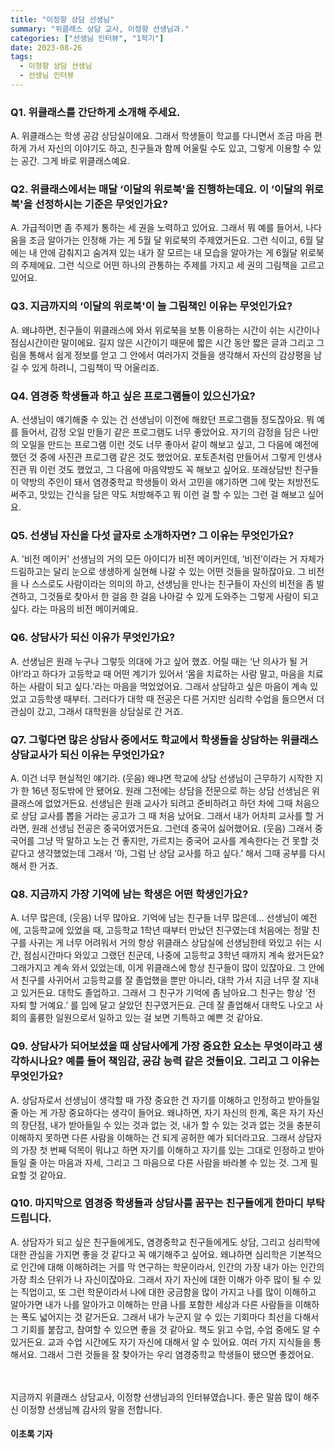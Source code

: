 ```yaml
---
title: "이정향 상담 선생님"
summary: "위클래스 상담 교사, 이정향 선생님과."
categories: ["선생님 인터뷰", "1학기"]
date: 2023-08-26
tags:
  - 이정향 상담 선생님
  - 선생님 인터뷰
---
```


### Q1. 위클래스를 간단하게 소개해 주세요.

A. 위클래스는 학생 공감 상담실이에요. 그래서 학생들이 학교를 다니면서 조금 마음 편하게 가서 자신의 이야기도 하고, 친구들과 함께 어울릴 수도 있고, 그렇게 이용할 수 있는 공간. 그게 바로 위클래스예요. 

### Q2. 위클래스에서는 매달 ‘이달의 위로북'을 진행하는데요. 이 ‘이달의 위로북'을 선정하시는 기준은 무엇인가요?

A. 가급적이면 좀 주제가 통하는 세 권을 노력하고 있어요. 그래서 뭐 예를 들어서, 나다움을 조금 알아가는 인정해 가는 게 5월 달 위로북의 주제였거든요. 그런 식이고, 6월 달에는 내 안에 감춰지고 숨겨져 있는 내가 잘 모르는 내 모습을 알아가는 게 6월달 위로북의 주제에요. 그런 식으로 어떤 하나의 관통하는 주제를 가지고 세 권의 그림책을 고르고 있어요.

### Q3. 지금까지의 ‘이달의 위로북'이 늘 그림책인 이유는 무엇인가요?

A. 왜냐하면, 친구들이 위클래스에 와서 위로북을 보통 이용하는 시간이 쉬는 시간이나 점심시간이란 말이에요. 길지 않은 시간이기 때문에 짧은 시간 동안 짧은 글과 그리고 그림을 통해서 쉽게 정보를 얻고 그 안에서 여러가지 것들을 생각해서 자신의 감상평을 남길 수 있게 하려니, 그림책이 딱 어울리죠.

### Q4. 염경중 학생들과 하고 싶은 프로그램들이 있으신가요?

A. 선생님이 얘기해줄 수 있는 건 선생님이 이전에 해왔던 프로그램들 정도잖아요. 뭐 예를 들어서, 감정 오일 만들기 같은 프로그램도 너무 좋았어요. 자기의 감정을 담은 나만의 오일을 만드는 프로그램 이런 것도 너무 좋아서 같이 해보고 싶고, 그 다음에 예전에 했던 것 중에 사진관 프로그램 같은 것도 했었어요. 포토존처럼 만들어서 그렇게 인생사진관 뭐 이런 것도 했었고, 그 다음에 마음약방도 꼭 해보고 싶어요. 또래상담반 친구들이 약방의 주인이 돼서 염경중학교 학생들이 와서 고민을 얘기하면 그에 맞는 처방전도 써주고, 맛있는 간식을 담은 약도 처방해주고 뭐 이런 걸 할 수 있는 그런 걸 해보고 싶어요.

### Q5. 선생님 자신을 다섯 글자로 소개하자면? 그 이유는 무엇인가요?
A. '비전 메이커' 선생님의 거의 모든 아이디가 비전 메이커인데, ‘비전’이라는 거 자체가 드림하고는 달리 눈으로 생생하게 실현해 나갈 수 있는 어떤 것들을 말하잖아요. 그 비전을 나 스스로도 사람이라는 의미의  하고, 선생님을 만나는 친구들이 자신의 비전을 좀 발견하고, 그것들로 찾아서 한 걸음 한 걸음 나아갈 수 있게 도와주는 그렇게 사람이 되고 싶다. 라는 마음의 비전 메이커예요.

### Q6. 상담사가 되신 이유가 무엇인가요?
A. 선생님은 원래 누구나 그렇듯 의대에 가고 싶어 했죠. 어릴 때는 ‘난 의사가 될 거야!’라고 하다가 고등학교 때 어떤 계기가 있어서 ‘몸을 치료하는 사람 말고, 마음을 치료하는 사람이 되고 싶다.’라는 마음을 먹었었어요. 그래서 상담하고 싶은 마음이 계속 있었고 고등학생 때부터. 그러다가 대학 때 전공은 다른 거지만 심리학 수업을 들으면서 더 관심이 갔고, 그래서 대학원을 상담실로 간 거죠.

### Q7. 그렇다면 많은 상담사 중에서도 학교에서 학생들을 상담하는 위클래스 상담교사가 되신 이유는 무엇인가요?
A. 이건 너무 현실적인 얘기라. (웃음) 왜냐면 학교에 상담 선생님이 근무하기 시작한 지가 한 16년 정도밖에 안 됐어요. 원래 그전에는 상담을 전문으로 하는 상담 선생님은 위클래스에 없었거든요. 선생님은 원래 교사가 되려고 준비하려고 하던 차에 그때 처음으로 상담 교사를 뽑을 거라는 공고가 그 때 처음 났어요. 그래서 내가 어차피 교사를 할 거라면, 원래 선생님 전공은 중국어였거든요. 그런데 중국어 싫어했어요. (웃음) 그래서 중국어를 그냥 막 말하고 노는 건 좋지만, 가르치는 중국어 교사를 계속한다는 건 못할 것 같다고 생각했었는데 그래서 ‘아, 그럼 난 상담 교사를 하고 싶다.’ 해서 그때 공부를 다시 해서 한 거죠.

### Q8. 지금까지 가장 기억에 남는 학생은 어떤 학생인가요?
A. 너무 많은데, (웃음) 너무 많아요. 기억에 남는 친구들 너무 많은데... 선생님이 예전에, 고등학교에 있었을 때, 고등학교 1학년 때부터 만났던 친구였는데 처음에는 정말 친구를 사귀는 게 너무 어려워서 거의 항상 위클래스 상담실에 선생님한테 와있고 쉬는 시간, 점심시간마다 와있고 그랬던 친군데, 나중에 고등학교 3학년 때까지 계속 왔거든요? 그래가지고 계속 와서 있었는데, 이게 위클래스에 항상 친구들이 많이 있잖아요. 그 안에서 친구를 사귀어서 고등학교를 잘 졸업했을 뿐만 아니라, 대학 가서 지금 너무 잘 지내고 있거든요. 대학도 졸업하고. 그래서 그 친구가 기억에 좀 남아요.그 친구는 항상 ‘전 자퇴 할 거예요.’ 를 입에 달고 살았던 친구였거든요. 근데 잘 졸업해서 대학도 나오고 사회의 훌륭한 일원으로서 일하고 있는 걸 보면 기특하고 예쁜 것 같아요. 

### Q9. 상담사가 되어보셨을 때 상담사에게 가장 중요한 요소는 무엇이라고 생각하시나요? 예를 들어 책임감, 공감 능력 같은 것들이요. 그리고 그 이유는 무엇인가요?
A. 상담자로서 선생님이 생각할 때 가장 중요한 건 자기를 이해하고 인정하고 받아들일 줄 아는 게 가장 중요하다는 생각이 들어요. 왜냐하면, 자기 자신의 한계, 혹은 자기 자신의 장단점, 내가 받아들일 수 있는 것과 없는 것, 내가 할 수 있는 것과 없는 것을 충분히 이해하지 못하면 다른 사람을 이해하는 건 되게 공허한 예가 되더라고요. 그래서 상담자의 가장 첫 번째 덕목이 뭐냐고 하면 자기를 이해하고 자기를 있는 그대로 인정하고 받아들일 줄 아는 마음과 자세, 그리고 그 마음으로 다른 사람을 바라볼 수 있는 것. 그게 필요할 것 같아요.

### Q10. 마지막으로 염경중 학생들과 상담사를 꿈꾸는 친구들에게 한마디 부탁드립니다.
A. 상담자가 되고 싶은 친구들에게도, 염경중학교 친구들에게도 상담, 그리고 심리학에 대한 관심을 가지면 좋을 것 같다고 꼭 얘기해주고 싶어요. 왜냐하면 심리학은 기본적으로 인간에 대해 이해하려는 거를 막 연구하는 학문이라서, 인간의 가장 내가 아는 인간의 가장 최소 단위가 나 자신이잖아요. 그래서 자기 자신에 대한 이해가 아주 많이 될 수 있는 직업이고, 또 그런 학문이라서 나에 대한 궁금함을 많이 가지고 나를 많이 이해하고 알아가면 내가 나를 알아가고 이해하는 만큼 나를 포함한 세상과 다른 사람들을 이해하는 폭도 넓어지는 것 같거든요.
그래서 내가 누군지 알 수 있는 기회마다 최선을 다해서 그 기회를 붙잡고, 참여할 수 있으면 좋을 것 같아요. 책도 읽고 수업, 수업 중에도 알 수 있거든요. 교과 수업 시간에도 자기 자신에 대해서 알 수 있어요. 여러 가지 지식들을 통해서요. 그래서 그런 것들을 잘 찾아가는 우리 염경중학교 학생들이 됐으면 좋겠어요.

ㅤ

지금까지 위클래스 상담교사, 이정향 선생님과의 인터뷰였습니다. 좋은 말씀 많이 해주신 이정향 선생님께 감사의 말을 전합니다.

#### 이초록 기자
